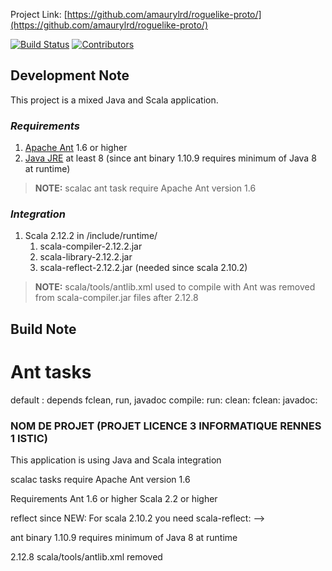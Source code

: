 Project Link: [https://github.com/amaurylrd/roguelike-proto/](https://github.com/amaurylrd/roguelike-proto/)

[![Build Status](https://travis-ci.org/amaurylrd/roguelike-proto.png?branch=master)](https://travis-ci.org/amaurylrd/roguelike-proto "Continuous Integration")
[![Contributors][contributors-shield]][contributors-url]

[contributors-shield]: https://img.shields.io/github/contributors/amaurylrd/roguelike-proto.svg?style=flat-square
[contributors-url]: https://github.com/amaurylrd/roguelike-proto/graphs/contributors

## Development Note

This project is a mixed Java and Scala application.

### *Requirements*

1. [Apache Ant](https://ant.apache.org/bindownload.cgi) 1.6 or higher
1. [Java JRE](https://www.java.com/en/download/) at least 8 (since ant binary 1.10.9 requires minimum of Java 8 at runtime)

>**NOTE:** scalac ant task require Apache Ant version 1.6

### *Integration*

1. Scala 2.12.2 in /include/runtime/
   1. scala-compiler-2.12.2.jar
   1. scala-library-2.12.2.jar
   1. scala-reflect-2.12.2.jar (needed since scala 2.10.2)

>**NOTE:** scala/tools/antlib.xml used to compile with Ant was removed from scala-compiler.jar files after 2.12.8 


## Build Note

# Ant tasks

default : depends fclean, run, javadoc
compile: 
run:
clean:
fclean:
javadoc:

### NOM DE PROJET (PROJET LICENCE 3 INFORMATIQUE RENNES 1 ISTIC)

This application is using Java and Scala
integration



scalac tasks require Apache Ant version 1.6

Requirements
Ant 1.6 or higher
Scala 2.2 or higher

reflect since NEW: For scala 2.10.2 you need scala-reflect: -->


ant binary 1.10.9 requires minimum of Java 8 at runtime

2.12.8 scala/tools/antlib.xml removed


